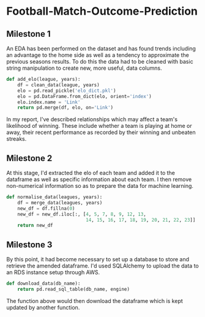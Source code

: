 # Football-Match-Outcome-Prediction

## Milestone 1

An EDA has been performed on the dataset and has found trends including an advantage to the home side as well as a tendency to approximate the previous seasons results. To do this the data had to be cleaned with basic string manipulation to create new, more useful, data columns.

```python
def add_elo(league, years):
    df = clean_data(league, years)
    elo = pd.read_pickle('elo_dict.pkl')
    elo = pd.DataFrame.from_dict(elo, orient='index')
    elo.index.name = 'Link'
    return pd.merge(df, elo, on='Link')
```

In my report, I've described relationships which may affect a team's likelihood of winning. These include whether a team is playing at home or away, their recent performance as recorded by their winning and unbeaten streaks.

## Milestone 2

At this stage, I'd extracted the elo of each team and added it to the dataframe as well as specific information about each team. I then remove non-numerical information so as to prepare the data for machine learning.

```python
def normalise_data(leagues, years):
    df = merge_data(leagues, years)
    new_df = df.fillna(0)
    new_df = new_df.iloc[:, [4, 5, 7, 8, 9, 12, 13,
                             14, 15, 16, 17, 18, 19, 20, 21, 22, 23]]
    return new_df
```

## Milestone 3

By this point, it had become necessary to set up a database to store and retrieve the amended dataframe. I'd used SQLAlchemy to upload the data to an RDS instance setup through AWS.

```python
def download_data(db_name):
    return pd.read_sql_table(db_name, engine)
```
The function above would then download the dataframe which is kept updated by another function.